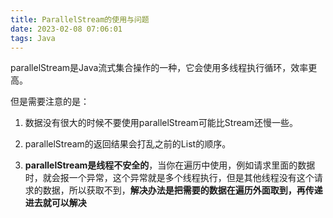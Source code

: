 ```yaml
---
title: ParallelStream的使用与问题
date: 2023-02-08 07:06:01
tags: Java
---
```


parallelStream是Java流式集合操作的一种，它会使用多线程执行循环，效率更高。

但是需要注意的是：

1. 数据没有很大的时候不要使用parallelStream可能比Stream还慢一些。

2. parallelStream的返回结果会打乱之前的List的顺序。

3. **parallelStream是线程不安全的**，当你在遍历中使用，例如请求里面的数据时，就会报一个异常，这个异常就是多个线程执行，但是其他线程没有这个请求的数据，所以获取不到，**解决办法是把需要的数据在遍历外面取到，再传递进去就可以解决**
